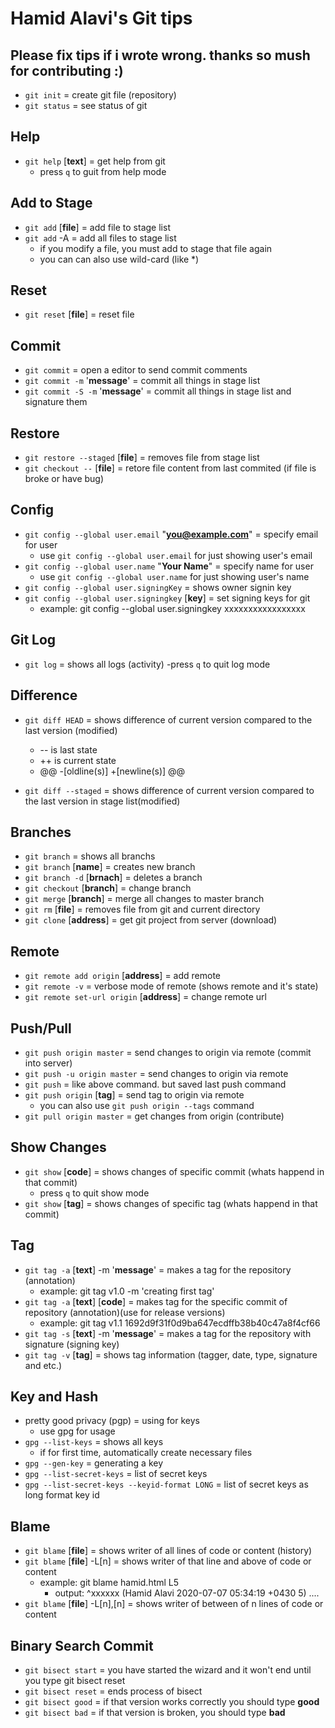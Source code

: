 # Hamid Alavi's Git tips

## Please fix tips if i wrote wrong. thanks so mush for contributing :)

- `git init` = create git file (repository)
- `git status` = see status of git

## Help

- `git help` [**text**] = get help from git
  - press `q` to guit from help mode

## Add to Stage

- `git add` [**file**] = add file to stage list
- `git add` -A = add all files to stage list
  - if you modify a file, you must add to stage that file again
  - you can can also use wild-card (like \*)

## Reset

- `git reset` [**file**] = reset file

## Commit

- `git commit` = open a editor to send commit comments
- `git commit -m` '**message**' = commit all things in stage list
- `git commit -S -m` '**message**' = commit all things in stage list and signature them

## Restore

- `git restore --staged` [**file**] = removes file from stage list
- `git checkout --` [**file**] = retore file content from last commited (if file is broke or have bug)

## Config

- `git config --global user.email` "**you@example.com**" = specify email for user
  - use `git config --global user.email` for just showing user's email
- `git config --global user.name` "**Your Name**" = specify name for user
  - use `git config --global user.name` for just showing user's name
- `git config --global user.signingKey` = shows owner signin key
- `git config --global user.signingkey` [**key**] = set signing keys for git
  - example: git config --global user.signingkey xxxxxxxxxxxxxxxxx

## Git Log

- `git log` = shows all logs (activity)
  -press `q` to quit log mode

## Difference

- `git diff HEAD` = shows difference of current version compared to the last version (modified)
  - -- is last state
  - ++ is current state
  - @@ -[oldline(s)] +[newline(s)] @@

- `git diff --staged` = shows difference of current version compared to the last version in stage list(modified)

## Branches

- `git branch` = shows all branchs
- `git branch` [**name**] = creates new branch
- `git branch -d` [**brnach**] = deletes a branch
- `git checkout` [**branch**] = change branch
- `git merge` [**branch**] = merge all changes to master branch
- `git rm` [**file**] = removes file from git and current directory
- `git clone` [**address**] = get git project from server (download)

## Remote

- `git remote add origin` [**address**] = add remote
- `git remote -v` = verbose mode of remote (shows remote and it's state)
- `git remote set-url origin` [**address**] = change remote url

## Push/Pull

- `git push origin master` = send changes to origin via remote (commit into server)
- `git push -u origin master` = send changes to origin via remote
- `git push` = like above command. but saved last push command
- `git push origin` [**tag**] = send tag to origin via remote
  - you can also use `git push origin --tags` command
- `git pull origin master` = get changes from origin (contribute)

## Show Changes

- `git show` [**code**] = shows changes of specific commit (whats happend in that commit)
  - press `q` to quit show mode
- `git show` [**tag**] = shows changes of specific tag (whats happend in that commit)

## Tag

- `git tag -a` [**text**] -m '**message**' = makes a tag for the repository (annotation)
  - example: git tag v1.0 -m 'creating first tag'
- `git tag -a` [**text**] [**code**] = makes tag for the specific commit of repository (annotation)(use for release versions)
  - example: git tag v1.1 1692d9f31f0d9ba647ecdffb38b40c47a8f4cf66
- `git tag -s` [**text**] -m '**message**' = makes a tag for the repository with signature (signing key)
- `git tag -v` [**tag**] = shows tag information (tagger, date, type, signature and etc.)

## Key and Hash

- pretty good privacy (pgp) = using for keys
  - use gpg for usage
- `gpg --list-keys` = shows all keys
  - if for first time, automatically create necessary files
- `gpg --gen-key` = generating a key
- `gpg --list-secret-keys` = list of secret keys
- `gpg --list-secret-keys --keyid-format LONG` = list of secret keys as long format key id

## Blame

- `git blame` [**file**] = shows writer of all lines of code or content (history)
- `git blame` [**file**] -L[n] = shows writer of that line and above of code or content
  - example: git blame hamid.html L5
    - output: ^xxxxxx (Hamid Alavi 2020-07-07 05:34:19 +0430  5) ....
- `git blame` [**file**] -L[n],[n] = shows writer of between of n lines of code or content

## Binary Search Commit

- `git bisect start` = you have started the wizard and it won't end until you type git bisect reset
- `git bisect reset` = ends process of bisect
- `git bisect good` = if that version works correctly you should type **good**
- `git bisect bad` = if that version is broken, you should type **bad**
